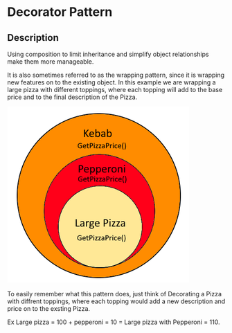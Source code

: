 # Decorator Pattern

## Description
Using composition to limit inheritance and simplify object relationships make them more manageable.

It is also sometimes referred to as the wrapping pattern, since it is wrapping new features on to the existing object.
In this example we are wrapping a large pizza with different toppings, where each topping will add to the base price and to the final description of the Pizza.
 
 <img src= "Images/Pizza_wrapping_ex.png">

To easily remember what this pattern does, just think of Decorating a Pizza with diffrent toppings, where each topping would add a new description and price on to the exsting Pizza. 

Ex Large pizza = 100 + pepperoni = 10 = Large pizza with Pepperoni = 110.
